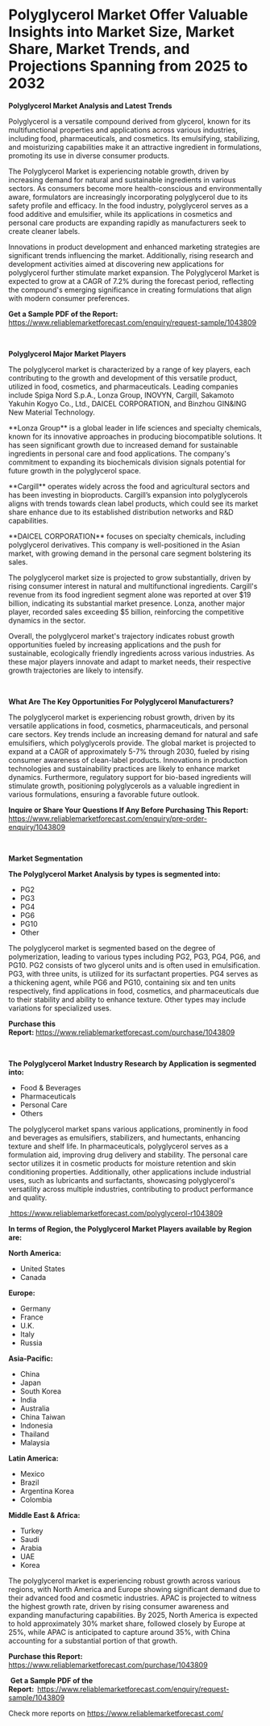 <p><h1>Polyglycerol Market Offer Valuable Insights into Market Size, Market Share, Market Trends, and Projections Spanning from 2025 to 2032</h1></p><p><strong>Polyglycerol Market Analysis and Latest Trends</strong></p>
<p><p>Polyglycerol is a versatile compound derived from glycerol, known for its multifunctional properties and applications across various industries, including food, pharmaceuticals, and cosmetics. Its emulsifying, stabilizing, and moisturizing capabilities make it an attractive ingredient in formulations, promoting its use in diverse consumer products.</p><p>The Polyglycerol Market is experiencing notable growth, driven by increasing demand for natural and sustainable ingredients in various sectors. As consumers become more health-conscious and environmentally aware, formulators are increasingly incorporating polyglycerol due to its safety profile and efficacy. In the food industry, polyglycerol serves as a food additive and emulsifier, while its applications in cosmetics and personal care products are expanding rapidly as manufacturers seek to create cleaner labels.</p><p>Innovations in product development and enhanced marketing strategies are significant trends influencing the market. Additionally, rising research and development activities aimed at discovering new applications for polyglycerol further stimulate market expansion. The Polyglycerol Market is expected to grow at a CAGR of 7.2% during the forecast period, reflecting the compound's emerging significance in creating formulations that align with modern consumer preferences.</p></p>
<p><strong>Get a Sample PDF of the Report:&nbsp;</strong> <a href="https://www.reliablemarketforecast.com/enquiry/request-sample/1043809?utm_campaign=1906&utm_medium=2&utm_source=Github&utm_content=ia&utm_term=30012025&utm_id=polyglycerol">https://www.reliablemarketforecast.com/enquiry/request-sample/1043809</a></p>
<p>&nbsp;</p>
<p><strong>Polyglycerol Major Market Players</strong></p>
<p><p>The polyglycerol market is characterized by a range of key players, each contributing to the growth and development of this versatile product, utilized in food, cosmetics, and pharmaceuticals. Leading companies include Spiga Nord S.p.A., Lonza Group, INOVYN, Cargill, Sakamoto Yakuhin Kogyo Co., Ltd., DAICEL CORPORATION, and Binzhou GIN&ING New Material Technology.</p><p>**Lonza Group** is a global leader in life sciences and specialty chemicals, known for its innovative approaches in producing biocompatible solutions. It has seen significant growth due to increased demand for sustainable ingredients in personal care and food applications. The company's commitment to expanding its biochemicals division signals potential for future growth in the polyglycerol space.</p><p>**Cargill** operates widely across the food and agricultural sectors and has been investing in bioproducts. Cargill’s expansion into polyglycerols aligns with trends towards clean label products, which could see its market share enhance due to its established distribution networks and R&D capabilities.</p><p>**DAICEL CORPORATION** focuses on specialty chemicals, including polyglycerol derivatives. This company is well-positioned in the Asian market, with growing demand in the personal care segment bolstering its sales. </p><p>The polyglycerol market size is projected to grow substantially, driven by rising consumer interest in natural and multifunctional ingredients. Cargill's revenue from its food ingredient segment alone was reported at over $19 billion, indicating its substantial market presence. Lonza, another major player, recorded sales exceeding $5 billion, reinforcing the competitive dynamics in the sector.</p><p>Overall, the polyglycerol market's trajectory indicates robust growth opportunities fueled by increasing applications and the push for sustainable, ecologically friendly ingredients across various industries. As these major players innovate and adapt to market needs, their respective growth trajectories are likely to intensify.</p></p>
<p>&nbsp;</p>
<p><strong>What Are The Key Opportunities For Polyglycerol Manufacturers?</strong></p>
<p><p>The polyglycerol market is experiencing robust growth, driven by its versatile applications in food, cosmetics, pharmaceuticals, and personal care sectors. Key trends include an increasing demand for natural and safe emulsifiers, which polyglycerols provide. The global market is projected to expand at a CAGR of approximately 5-7% through 2030, fueled by rising consumer awareness of clean-label products. Innovations in production technologies and sustainability practices are likely to enhance market dynamics. Furthermore, regulatory support for bio-based ingredients will stimulate growth, positioning polyglycerols as a valuable ingredient in various formulations, ensuring a favorable future outlook.</p></p>
<p><strong>Inquire or Share Your Questions If Any Before Purchasing This Report:</strong> <a href="https://www.reliablemarketforecast.com/enquiry/pre-order-enquiry/1043809?utm_campaign=1906&utm_medium=2&utm_source=Github&utm_content=ia&utm_term=30012025&utm_id=polyglycerol">https://www.reliablemarketforecast.com/enquiry/pre-order-enquiry/1043809</a></p>
<p>&nbsp;</p>
<p><strong>Market Segmentation</strong></p>
<p><strong>The Polyglycerol Market Analysis by types is segmented into:</strong></p>
<p><ul><li>PG2</li><li>PG3</li><li>PG4</li><li>PG6</li><li>PG10</li><li>Other</li></ul></p>
<p><p>The polyglycerol market is segmented based on the degree of polymerization, leading to various types including PG2, PG3, PG4, PG6, and PG10. PG2 consists of two glycerol units and is often used in emulsification. PG3, with three units, is utilized for its surfactant properties. PG4 serves as a thickening agent, while PG6 and PG10, containing six and ten units respectively, find applications in food, cosmetics, and pharmaceuticals due to their stability and ability to enhance texture. Other types may include variations for specialized uses.</p></p>
<p><strong>Purchase this Report:&nbsp;</strong><a href="https://www.reliablemarketforecast.com/purchase/1043809?utm_campaign=1906&utm_medium=2&utm_source=Github&utm_content=ia&utm_term=30012025&utm_id=polyglycerol">https://www.reliablemarketforecast.com/purchase/1043809</a></p>
<p>&nbsp;</p>
<p><strong>The Polyglycerol Market Industry Research by Application is segmented into:</strong></p>
<p><ul><li>Food & Beverages</li><li>Pharmaceuticals</li><li>Personal Care</li><li>Others</li></ul></p>
<p><p>The polyglycerol market spans various applications, prominently in food and beverages as emulsifiers, stabilizers, and humectants, enhancing texture and shelf life. In pharmaceuticals, polyglycerol serves as a formulation aid, improving drug delivery and stability. The personal care sector utilizes it in cosmetic products for moisture retention and skin conditioning properties. Additionally, other applications include industrial uses, such as lubricants and surfactants, showcasing polyglycerol's versatility across multiple industries, contributing to product performance and quality.</p></p>
<p><a href="https://www.reliablemarketforecast.com/polyglycerol-r1043809?utm_campaign=1906&utm_medium=2&utm_source=Github&utm_content=ia&utm_term=30012025&utm_id=polyglycerol">&nbsp;https://www.reliablemarketforecast.com/polyglycerol-r1043809</a></p>
<p><strong>In terms of Region, the Polyglycerol Market Players available by Region are:</strong></p>
<p>
    <p> <strong> North America: </strong>
        <ul>
            <li>United States</li>
            <li>Canada</li>
        </ul>
        </p> 
    <p> <strong> Europe: </strong>
        <ul>
            <li>Germany</li>
            <li>France</li>
            <li>U.K.</li>
            <li>Italy</li>
            <li>Russia</li>
        </ul>
        </p> 
    <p> <strong> Asia-Pacific: </strong>
        <ul>
            <li>China</li>
            <li>Japan</li>
            <li>South Korea</li>
            <li>India</li>
            <li>Australia</li>
            <li>China Taiwan</li>
            <li>Indonesia</li>
            <li>Thailand</li>
            <li>Malaysia</li>
        </ul>
        </p> 
    <p> <strong> Latin America: </strong>
        <ul>
            <li>Mexico</li>
            <li>Brazil</li>
            <li>Argentina Korea</li>
            <li>Colombia</li>
        </ul>
        </p> 
    <p> <strong> Middle East & Africa: </strong>
        <ul>
            <li>Turkey</li>
            <li>Saudi</li>
            <li>Arabia</li>
            <li>UAE</li>
            <li>Korea</li>
        </ul>
    </p>
    </p>
<p><p>The polyglycerol market is experiencing robust growth across various regions, with North America and Europe showing significant demand due to their advanced food and cosmetic industries. APAC is projected to witness the highest growth rate, driven by rising consumer awareness and expanding manufacturing capabilities. By 2025, North America is expected to hold approximately 30% market share, followed closely by Europe at 25%, while APAC is anticipated to capture around 35%, with China accounting for a substantial portion of that growth.</p></p>
<p><strong>Purchase this Report: </strong><a href="https://www.reliablemarketforecast.com/purchase/1043809?utm_campaign=1906&utm_medium=2&utm_source=Github&utm_content=ia&utm_term=30012025&utm_id=polyglycerol">https://www.reliablemarketforecast.com/purchase/1043809</a></p>
<p>&nbsp;<strong>Get a Sample PDF of the Report:&nbsp;&nbsp;</strong><a href="https://www.reliablemarketforecast.com/enquiry/request-sample/1043809?utm_campaign=1906&utm_medium=2&utm_source=Github&utm_content=ia&utm_term=30012025&utm_id=polyglycerol">https://www.reliablemarketforecast.com/enquiry/request-sample/1043809</a></p>
<p><strong></strong></p>
<p>Check more reports on <a href="https://www.reliablemarketforecast.com/?utm_campaign=1906&utm_medium=2&utm_source=Github&utm_content=ia&utm_term=30012025&utm_id=polyglycerol">https://www.reliablemarketforecast.com/</a></p>